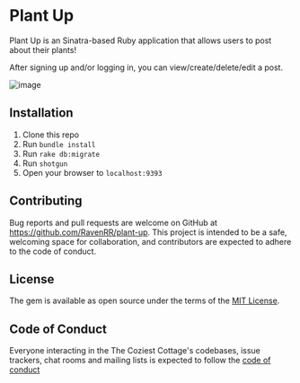 # Plant Up

Plant Up is an Sinatra-based Ruby application that allows users to post about their plants!

After signing up and/or logging in, you can view/create/delete/edit a post.

![image](https://user-images.githubusercontent.com/69707980/114813934-556c7000-9d70-11eb-838c-3d08e8a37ef9.png)



## Installation

1. Clone this repo
2. Run `bundle install`
3. Run `rake db:migrate`
4. Run `shotgun`
5. Open your browser to `localhost:9393`

## Contributing 

Bug reports and pull requests are welcome on GitHub at https://github.com/RavenRR/plant-up. This project is intended to be a safe, welcoming space for collaboration, and contributors are expected to adhere to the code of conduct.

## License

The gem is available as open source under the terms  of the [MIT License](https://github.com/RavenRR/plant-up/blob/master/LICENSE).

## Code of Conduct

Everyone interacting in the The Coziest Cottage's codebases, issue trackers, chat rooms and mailing lists is expected to follow the [code of conduct](https://github.com/RavenRR/plant-up/blob/master/CODE_OF_CONDUCT.md)
